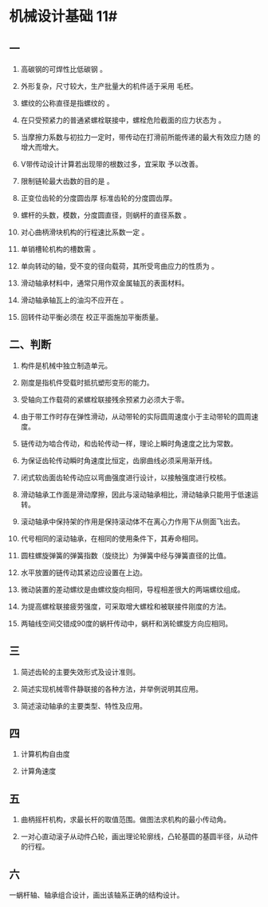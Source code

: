 # 机械设计基础 11#

## 一 ##
1. 高碳钢的可焊性比低碳钢 。

2. 外形复杂，尺寸较大，生产批量大的机件适于采用 毛柸。

3. 螺纹的公称直径是指螺纹的 。

4. 在只受预紧力的普通紧螺栓联接中，螺栓危险截面的应力状态为 。

5. 当摩擦力系数与初拉力一定时，带传动在打滑前所能传递的最大有效应力随 的增大而增大。

6. V带传动设计计算若出现带的根数过多，宜采取 予以改善。

7. 限制链轮最大齿数的目的是 。

8. 正变位齿轮的分度圆齿厚 标准齿轮的分度圆齿厚。

9. 螺杆的头数，模数，分度圆直径，则蜗杆的直径系数 。

10. 对心曲柄滑块机构的行程速比系数一定 。

11. 单销槽轮机构的槽数需 。

12. 单向转动的轴，受不变的径向载荷，其所受弯曲应力的性质为 。

13. 滑动轴承材料中，通常只用作双金属轴瓦的表面材料。

14. 滑动轴承轴瓦上的油沟不应开在 。

15. 回转件动平衡必须在 校正平面施加平衡质量。

## 二、判断 ##
1. 构件是机械中独立制造单元。

2. 刚度是指机件受载时抵抗塑形变形的能力。

3. 受轴向工作载荷的紧螺栓联接残余预紧力必须大于零。

4. 由于带工作时存在弹性滑动，从动带轮的实际圆周速度小于主动带轮的圆周速度。

5. 链传动为啮合传动，和齿轮传动一样，理论上瞬时角速度之比为常数。

6. 为保证齿轮传动瞬时角速度比恒定，齿廓曲线必须采用渐开线。

7. 闭式软齿面齿轮传动应以弯曲强度进行设计，以接触强度进行校核。

8. 滑动轴承工作面是滑动摩擦，因此与滚动轴承相比，滑动轴承只能用于低速运转。

9. 滚动轴承中保持架的作用是保持滚动体不在离心力作用下从侧面飞出去。

10. 代号相同的滚动轴承，在相同的使用条件下，其寿命相同。

11. 圆柱螺旋弹簧的弹簧指数（旋绕比）为弹簧中经与弹簧直径的比值。

12. 水平放置的链传动其紧边应设置在上边。

13. 微动装置的差动螺纹是由螺纹旋向相同，导程相差很大的两端螺纹组成。

14. 为提高螺栓联接疲劳强度，可采取增大螺栓和被联接件刚度的方法。

15. 两轴线空间交错成90度的蜗杆传动中，蜗杆和涡轮螺旋方向应相同。

## 三 ##
1. 简述齿轮的主要失效形式及设计准则。

2. 简述实现机械零件静联接的各种方法，并举例说明其应用。

3. 简述滚动轴承的主要类型、特性及应用。

## 四 ##
1. 计算机构自由度

2. 计算角速度

## 五 ##
1. 曲柄摇杆机构，求最长杆的取值范围。做图法求机构的最小传动角。

2. 一对心直动滚子从动件凸轮，画出理论轮廓线，凸轮基圆的基圆半径，从动件的行程。

## 六 ##
一蜗杆轴、轴承组合设计，画出该轴系正确的结构设计。 